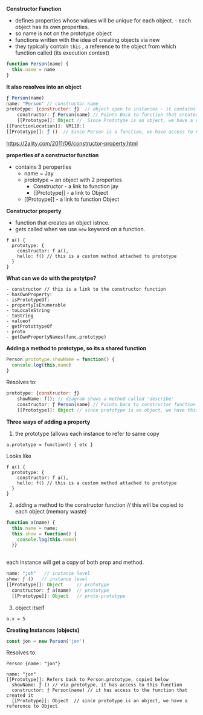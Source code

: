 

**Constructor Function**

- defines properties whose values will be unique for each object. - each object has its own properties. 
- so name is not on the prototype object
- functions written with the idea of creating objects via new
- they typically contain `this` , a reference to the object from which function called  (its execution context)

```js
function Person(name) {
  this.name = name
}
```
**It also resolves into an object**

```js
ƒ Person(name)
name: "Person" // constructor name
prototype: {constructor: ƒ}  // object open to instances - it contains:
    constructor: ƒ Person(name) // Points Back to function that created it
    [[Prototype]]: Object //  Since Prototype is an object, we have a reference to Object
[[FunctionLocation]]: VM110:1
[[Prototype]]: ƒ ()  // Since Person is a function, we have access to Function
```

 https://2ality.com/2011/06/constructor-property.html

**properties of a constructor function**

- contains 3 peroperties
  - name ~ Jay
  - prototype ~ an object with 2 properties
    - Constructor - a link to function jay
    - [[Prototype]] - a link to Object
  - [[Protoype]] - a link to function Object



 **Constructor property**

-  function that creates an object istnce.  
-  gets called when we use `new` keyword on a function.  

```
f a() {
  prototype: {
    constructor: f a(),
    hello: f() // this is a custom method attached to prototype
  }
}
```

**What can we do with the protytpe?** 

```
- constructor // this is a link to the constructor function
- hasOwnProperty: 
- isPrototypeOf: 
- propertyIsEnumerable
- toLocaleString
- toString
- valueof
- getProtottypeOf
- proto
- getOwnPropertyNames(func.prototype)
```

**Adding a method to prototype, so its a shared function**

```js
Person.prototype.showName = function() {
  console.log(this.name)
}
```

Resolves to:

```js
prototype: {constructor: ƒ}  
    showName: f(); // diagram shows a method called 'describe'
    constructor: ƒ Person(name) // Points back to constructor function that made it
    [[Prototype]]: Object // since prototype is an object, we have this reference
```



 **Three ways of adding a property**

1. the prototype (allows each instance to refer to same copy

```
a.prototype = function() { etc }
```

Looks like

```
f a() {
  prototype: {
    constructor: f a(),
    hello: f() // this is a custom method attached to prototype
  }
}
```

2. adding a method to the constructor function // this will be copied to each object (memory waste)

```js
function a(name) { 
  this.name = name; 
  this.show = function() {
    console.log(this.name)
  }}
 
```

each instance will get a copy of both prop and method.

```js
name: "joh"   // instance level
show: ƒ ()   // instance level
[[Prototype]]: Object     // prototype
  constructor: ƒ a(name)  // prototype
  [[Prototype]]: Object   // proto-prototype
```

3. object itself

```
a.x = 5
```



__Creating Instances (objects)__

```js
const jon = new Person('jon')
```

Resolves to:

```
Person {name: "jon"}

name: "jon"
[[Prototype]]: Refers back to Person.prototype, copied below
  showName: ƒ () // via prototype, it has access to this function 
  constructor: ƒ Person(name) // it has access to the function that created it
  [[Prototype]]: Object  // since prototype is an object, we have a reference to Object
```

